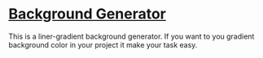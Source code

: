  # [Background Generator](https://krishnapro.github.io/Background-Generator/)

This is a liner-gradient background generator. If you want to you gradient background color in your project it make your task easy.